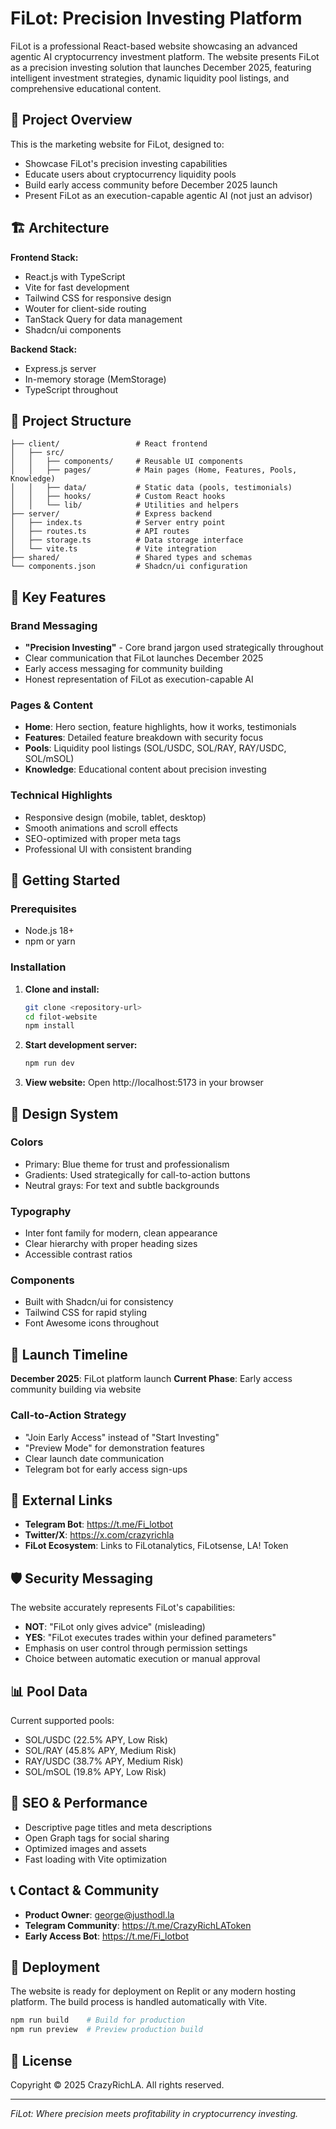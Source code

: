 # FiLot: Precision Investing Platform

FiLot is a professional React-based website showcasing an advanced agentic AI cryptocurrency investment platform. The website presents FiLot as a precision investing solution that launches December 2025, featuring intelligent investment strategies, dynamic liquidity pool listings, and comprehensive educational content.

## 🚀 Project Overview

This is the marketing website for FiLot, designed to:
- Showcase FiLot's precision investing capabilities
- Educate users about cryptocurrency liquidity pools
- Build early access community before December 2025 launch
- Present FiLot as an execution-capable agentic AI (not just an advisor)

## 🏗️ Architecture

**Frontend Stack:**
- React.js with TypeScript
- Vite for fast development
- Tailwind CSS for responsive design
- Wouter for client-side routing
- TanStack Query for data management
- Shadcn/ui components

**Backend Stack:**
- Express.js server
- In-memory storage (MemStorage)
- TypeScript throughout

## 📁 Project Structure

```
├── client/                 # React frontend
│   ├── src/
│   │   ├── components/     # Reusable UI components
│   │   ├── pages/          # Main pages (Home, Features, Pools, Knowledge)
│   │   ├── data/           # Static data (pools, testimonials)
│   │   ├── hooks/          # Custom React hooks
│   │   └── lib/            # Utilities and helpers
├── server/                 # Express backend
│   ├── index.ts            # Server entry point
│   ├── routes.ts           # API routes
│   ├── storage.ts          # Data storage interface
│   └── vite.ts             # Vite integration
├── shared/                 # Shared types and schemas
└── components.json         # Shadcn/ui configuration
```

## 🎯 Key Features

### Brand Messaging
- **"Precision Investing"** - Core brand jargon used strategically throughout
- Clear communication that FiLot launches December 2025
- Early access messaging for community building
- Honest representation of FiLot as execution-capable AI

### Pages & Content
- **Home**: Hero section, feature highlights, how it works, testimonials
- **Features**: Detailed feature breakdown with security focus
- **Pools**: Liquidity pool listings (SOL/USDC, SOL/RAY, RAY/USDC, SOL/mSOL)
- **Knowledge**: Educational content about precision investing

### Technical Highlights
- Responsive design (mobile, tablet, desktop)
- Smooth animations and scroll effects
- SEO-optimized with proper meta tags
- Professional UI with consistent branding

## 🚀 Getting Started

### Prerequisites
- Node.js 18+ 
- npm or yarn

### Installation

1. **Clone and install:**
   ```bash
   git clone <repository-url>
   cd filot-website
   npm install
   ```

2. **Start development server:**
   ```bash
   npm run dev
   ```

3. **View website:**
   Open http://localhost:5173 in your browser

## 🎨 Design System

### Colors
- Primary: Blue theme for trust and professionalism
- Gradients: Used strategically for call-to-action buttons
- Neutral grays: For text and subtle backgrounds

### Typography
- Inter font family for modern, clean appearance
- Clear hierarchy with proper heading sizes
- Accessible contrast ratios

### Components
- Built with Shadcn/ui for consistency
- Tailwind CSS for rapid styling
- Font Awesome icons throughout

## 📱 Launch Timeline

**December 2025**: FiLot platform launch
**Current Phase**: Early access community building via website

### Call-to-Action Strategy
- "Join Early Access" instead of "Start Investing"
- "Preview Mode" for demonstration features
- Clear launch date communication
- Telegram bot for early access sign-ups

## 🔗 External Links

- **Telegram Bot**: https://t.me/Fi_lotbot
- **Twitter/X**: https://x.com/crazyrichla
- **FiLot Ecosystem**: Links to FiLotanalytics, FiLotsense, LA! Token

## 🛡️ Security Messaging

The website accurately represents FiLot's capabilities:
- **NOT**: "FiLot only gives advice" (misleading)
- **YES**: "FiLot executes trades within your defined parameters"
- Emphasis on user control through permission settings
- Choice between automatic execution or manual approval

## 📊 Pool Data

Current supported pools:
- SOL/USDC (22.5% APY, Low Risk)
- SOL/RAY (45.8% APY, Medium Risk)  
- RAY/USDC (38.7% APY, Medium Risk)
- SOL/mSOL (19.8% APY, Low Risk)

## 🎯 SEO & Performance

- Descriptive page titles and meta descriptions
- Open Graph tags for social sharing
- Optimized images and assets
- Fast loading with Vite optimization

## 📞 Contact & Community

- **Product Owner**: george@justhodl.la
- **Telegram Community**: https://t.me/CrazyRichLAToken
- **Early Access Bot**: https://t.me/Fi_lotbot

## 🚀 Deployment

The website is ready for deployment on Replit or any modern hosting platform. The build process is handled automatically with Vite.

```bash
npm run build    # Build for production
npm run preview  # Preview production build
```

## 📄 License

Copyright © 2025 CrazyRichLA. All rights reserved.

---

*FiLot: Where precision meets profitability in cryptocurrency investing.*
